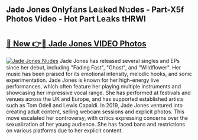 ## Jade Jones Onlyf𝚊ns Le𝚊ked N𝚞des - Part-X5f Photos Video - Hot Part Le𝚊ks tHRWI

# <h2><a href="http://ac37578.deff.icu/?id=Jade+Jones">🔗 New 👉🔴 Jade Jones VIDEO Photos</a></h2>

[![Jade Jones N𝚞des](https://i.imgur.com/rIISA9y.gif)](http://ac37578.deff.icu/?id=Jade+Jones)
Jade Jones has released several singles and EPs since her debut, including "Fading Fast", "Ghost", and "Wildflower". Her music has been praised for its emotional intensity, melodic hooks, and sonic experimentation. Jade Jones is known for her high-energy live performances, which often feature her playing multiple instruments and showcasing her impressive vocal range. She has performed at festivals and venues across the UK and Europe, and has supported established artists such as Tom Odell and Lewis Capaldi. In 2019, Jade Jones ventured into creating adult content, selling webcam sessions and explicit photos. This move escalated her controversy, with critics expressing concerns over the sexualization of her young audience. She has faced bans and restrictions on various platforms due to her explicit content.
